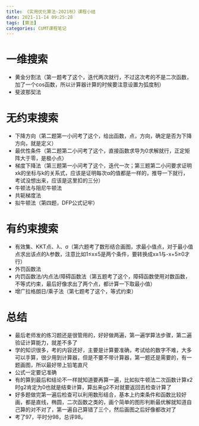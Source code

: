 ```yaml
---
title: 《实用优化算法-2021秋》课程小结
date: 2021-11-14 09:25:28
tags: [算法]
categories: CUMT课程笔记
---
```


# 一维搜索

* 黄金分割法（第一题考了这个，迭代两次就行，不过这次考的不是二次函数，加了一个cos函数，所以计算器计算的时候要注意设置为弧度制）
* 斐波那契法

# 无约束搜索

* 下降方向（第二题第一小问考了这个，给出函数，点，方向，确定是否为下降方向，就是定义）
* 最优性条件（第二题第二小问考了这个，直接函数求导为0求解就行，正定矩阵大于零，是极小点）
* 梯度下降法（第三题第一小问考了这个，迭代一次；第三题第二小问要求证明xk的坐标与k的关系式，应该是证明每次α的值都是一样的，推导一下就行，考试没想出来，应该是这里扣的三分）
* 牛顿法与阻尼牛顿法
* 共轭梯度法
* 拟牛顿法（第四题，DFP公式记牢）

# 有约束搜索

* 有效集、KKT点、λ、σ（第六题考了数形结合画图，求最小值点，对于最小值点求出该点的λ参数，注意比如1≤x≤5是两个条件，要转换成x≥1与-x+5≥0才行）
* 外罚函数法
* 内罚函数法/内点法/障碍函数法（第五题考了这个，障碍函数使用对数函数，不等式约束，最后好像求出了两个点，都计算一下取最小值）
* 增广拉格朗日/乘子法（第七题考了这个，等式约束）

# 总结

* 最后老师发的练习题还是很管用的，好好做两遍，第一遍学算法步骤，第二遍验证计算能力，就差不多了
* 学的知识很多，考的内容还好，主要是计算要准确，考试给的数字不难，大多可以手算，很少用到计算器，但是不要不带计算器，第一题还是需要的，有一题画图，所以最好带上铅笔直尺
* 公式一定要记准确
* 有的算到最后和结论不一样就知道要再算一遍，比如拟牛顿法二次函数计算x2时g2肯定为0也就是结束计算，算出来g2不对就要返回去检查计算了
* 好多题做完第一遍后检查可以利用数形结合，基本上约束条件和函数比较好画，都是直线，椭圆，二次函数之类的，画个简单的图形判断最优解就知道自己算的对不对了，第一遍自己算错了三个，然后画图之后好像都改对了
* 考了97，平时分98，总评98。

